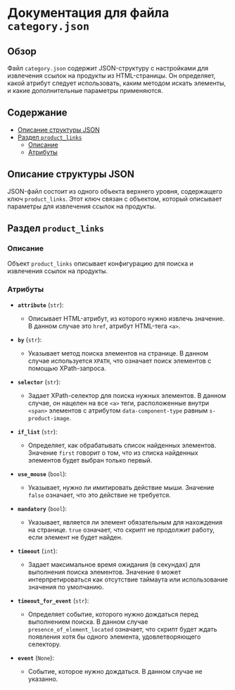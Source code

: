 # Документация для файла `category.json`

## Обзор

Файл `category.json` содержит JSON-структуру с настройками для извлечения ссылок на продукты из HTML-страницы. 
Он определяет, какой атрибут следует использовать, каким методом искать элементы, и какие дополнительные параметры применяются.

## Содержание

- [Описание структуры JSON](#описание-структуры-json)
- [Раздел `product_links`](#раздел-product_links)
    - [Описание](#описание-product_links)
    - [Атрибуты](#атрибуты-product_links)
   

## Описание структуры JSON

JSON-файл состоит из одного объекта верхнего уровня, содержащего ключ `product_links`. Этот ключ связан с объектом, который описывает параметры для извлечения ссылок на продукты.

## Раздел `product_links`

### Описание

Объект `product_links` описывает конфигурацию для поиска и извлечения ссылок на продукты. 

### Атрибуты

- **`attribute`** (`str`):
    - Описывает HTML-атрибут, из которого нужно извлечь значение. В данном случае это `href`, атрибут HTML-тега `<a>`.
   
- **`by`** (`str`):
    - Указывает метод поиска элементов на странице. В данном случае используется `XPATH`, что означает поиск элементов с помощью XPath-запроса.
    
- **`selector`** (`str`):
    - Задает XPath-селектор для поиска нужных элементов. В данном случае, он нацелен на все `<a>` теги, расположенные внутри `<span>` элементов с атрибутом `data-component-type` равным `s-product-image`.
    
- **`if_list`** (`str`):
    - Определяет, как обрабатывать список найденных элементов. Значение `first` говорит о том, что из списка найденных элементов будет выбран только первый.
    
- **`use_mouse`** (`bool`):
    - Указывает, нужно ли имитировать действие мыши. Значение `false` означает, что это действие не требуется.
   
- **`mandatory`** (`bool`):
   -  Указывает, является ли элемент обязательным для нахождения на странице. `true` означает, что скрипт не продолжит работу, если элемент не будет найден.
   
- **`timeout`** (`int`):
    - Задает максимальное время ожидания (в секундах) для выполнения поиска элементов. Значение `0` может интерпретироваться как отсутствие таймаута или использование значения по умолчанию.
    
- **`timeout_for_event`** (`str`):
   - Определяет событие, которого нужно дождаться перед выполнением поиска. В данном случае `presence_of_element_located` означает, что скрипт будет ждать появления хотя бы одного элемента, удовлетворяющего селектору.

- **`event`** (`None`):
   - Событие, которое нужно дождаться. В данном случае не указанно.